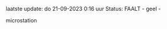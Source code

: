 laatste update: 
do 21-09-2023  0:16   uur 
Status: FAALT - geel - 
<div class="service Y">microstation</div>